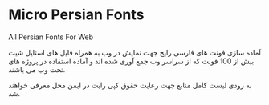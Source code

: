 # Micro Persian Fonts
All Persian Fonts For Web

آماده سازی فونت های فارسی رایج جهت نمایش در وب به همراه فایل های استایل شیت
بیش از 100 فونت که از سراسر وب جمع آوری شده اند و آماده استفاده در پروژه های تحت وب می باشند.

به زودی لیست کامل منابع جهت رعایت حقوق کپی رایت در ایمن محل معرفی خواهند شد.
